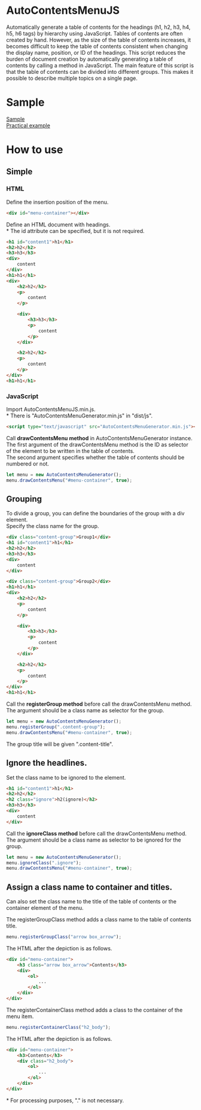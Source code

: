 # AutoContentsMenuJS
Automatically generate a table of contents for the headings (h1, h2, h3, h4, h5, h6 tags) by hierarchy using JavaScript.
Tables of contents are often created by hand. However, as the size of the table of contents increases, it becomes difficult to keep the table of contents consistent when changing the display name, position, or ID of the headings.
This script reduces the burden of document creation by automatically generating a table of contents by calling a method in JavaScript.
The main feature of this script is that the table of contents can be divided into different groups.
This makes it possible to describe multiple topics on a single page.

# Sample
[Sample](https://aonsztk.xyz/sample/AutoContentsMenuJS/AutoMenu.html)  
[Practical example](http://kimamalab.azurewebsites.net/SevenDays/BuildServer)  

# How to use
## Simple
### HTML
Define the insertion position of the menu.
```html
<div id="menu-container"></div>
```

Define an HTML document with headings.  
\* The id attribute can be specified, but it is not required.
```html
<h1 id="content1">h1</h1>
<h2>h2</h2>
<h3>h3</h3>
<div>
    content
</div>
<h1>h1</h1>
<div>
    <h2>h2</h2>
    <p>
        content
    </p>

    <div>
        <h3>h3</h3>
        <p>
            content
        </p>
    </div>

    <h2>h2</h2>
    <p>
        content
    </p>
</div>
<h1>h1</h1>
```

### JavaScript
Import AutoContentsMenuJS.min.js.  
\* There is "AutoContentsMenuGenerator.min.js" in "dist/js".
```html
<script type="text/javascript" src="AutoContentsMenuGenerator.min.js"></script>
```

Call **drawContentsMenu method** in AutoContentsMenuGenerator instance.
The first argument of the drawContentsMenu method is the ID as selector of the element to be written in the table of contents.  
The second argument specifies whether the table of contents should be numbered or not.
```javascript
let menu = new AutoContentsMenuGenerator();
menu.drawContentsMenu("#menu-container", true);
```


## Grouping
To divide a group, you can define the boundaries of the group with a div element.  
Specify the class name for the group.  
```html
<div class="content-group">Group1</div>
<h1 id="content1">h1</h1>
<h2>h2</h2>
<h3>h3</h3>
<div>
    content
</div>

<div class="content-group">Group2</div>
<h1>h1</h1>
<div>
    <h2>h2</h2>
    <p>
        content
    </p>

    <div>
        <h3>h3</h3>
        <p>
            content
        </p>
    </div>

    <h2>h2</h2>
    <p>
        content
    </p>
</div>
<h1>h1</h1>
```

Call the **registerGroup method** before call the drawContentsMenu method.  
The argument should be a class name as selector for the group.  
```javascript
let menu = new AutoContentsMenuGenerator();
menu.registerGroup(".content-group");
menu.drawContentsMenu("#menu-container", true);
```

The group title will be given ".content-title".


## Ignore the headlines.
Set the class name to be ignored to the element.  
```html
<h1 id="content1">h1</h1>
<h2>h2</h2>
<h2 class="ignore">h2(ignore)</h2>
<h3>h3</h3>
<div>
    content
</div>
```

Call the **ignoreClass method** before call the drawContentsMenu method.  
The argument should be a class name as selector to be ignored for the group.   
```javascript
let menu = new AutoContentsMenuGenerator();
menu.ignoreClass(".ignore");
menu.drawContentsMenu("#menu-container", true);
```


## Assign a class name to container and titles.
Can also set the class name to the title of the table of contents or the container element of the menu.  

The registerGroupClass method adds a class name to the table of contents title.
```javascript
menu.registerGroupClass("arrow box_arrow");
```

The HTML after the depiction is as follows.  
```html
<div id="menu-container">
    <h3 class="arrow box_arrow">Contents</h3>
    <div>
        <ol>
            ...
        </ol>
    </div>
</div>
```

The registerContainerClass method adds a class to the container of the menu item.  
```javascript
menu.registerContainerClass("h2_body");
```

The HTML after the depiction is as follows.  
```html
<div id="menu-container">
    <h3>Contents</h3>
    <div class="h2_body">
        <ol>
            ...
        </ol>
    </div>
</div>
```

\* For processing purposes, "." is not necessary.